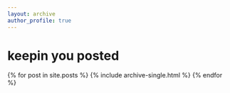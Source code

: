 ```yaml
---
layout: archive
author_profile: true
---
```


# keepin you posted
{% for post in site.posts %}
  {% include archive-single.html %}
{% endfor %}
